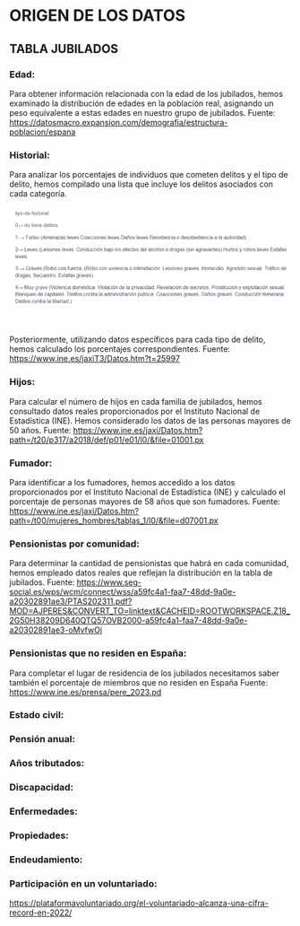 # ORIGEN DE LOS DATOS

## TABLA JUBILADOS

### Edad:
Para obtener información relacionada con la edad de los jubilados, hemos examinado la distribución de edades en la población real, asignando un peso equivalente a estas edades en nuestro grupo de jubilados.
Fuente: https://datosmacro.expansion.com/demografia/estructura-poblacion/espana

### Historial:
Para analizar los porcentajes de individuos que cometen delitos y el tipo de delito, hemos compilado una lista que incluye los delitos asociados con cada categoría.

![Alt text](./img/tipos_historial.png)

Posteriormente, utilizando datos específicos para cada tipo de delito, hemos calculado los porcentajes correspondientes.
Fuente: https://www.ine.es/jaxiT3/Datos.htm?t=25997

### Hijos:
Para calcular el número de hijos en cada familia de jubilados, hemos consultado datos reales proporcionados por el Instituto Nacional de Estadística (INE). Hemos considerado los datos de las personas mayores de 50 años.
Fuente: https://www.ine.es/jaxi/Datos.htm?path=/t20/p317/a2018/def/p01/e01/l0/&file=01001.px

### Fumador: 
Para identificar a los fumadores, hemos accedido a los datos proporcionados por el Instituto Nacional de Estadística (INE) y calculado el porcentaje de personas mayores de 58 años que son fumadores.
Fuente:  https://www.ine.es/jaxi/Datos.htm?path=/t00/mujeres_hombres/tablas_1/l0/&file=d07001.px

### Pensionistas por comunidad:
Para determinar la cantidad de pensionistas que habrá en cada comunidad, hemos empleado datos reales que reflejan la distribución en la tabla de jubilados.
Fuente: https://www.seg-social.es/wps/wcm/connect/wss/a59fc4a1-faa7-48dd-9a0e-a20302891ae3/PTAS202311.pdf?MOD=AJPERES&CONVERT_TO=linktext&CACHEID=ROOTWORKSPACE.Z18_2G50H38209D640QTQ57OVB2000-a59fc4a1-faa7-48dd-9a0e-a20302891ae3-oMvfwOj

### Pensionistas que no residen en España:
Para completar el lugar de residencia de los jubilados necesitamos saber también el porcentaje de miembros que no residen en España 
Fuente: https://www.ine.es/prensa/pere_2023.pd

### Estado civil:
### Pensión anual:
### Años tributados:
### Discapacidad:
### Enfermedades:
### Propiedades:
### Endeudamiento:
### Participación en un voluntariado:
https://plataformavoluntariado.org/el-voluntariado-alcanza-una-cifra-record-en-2022/

